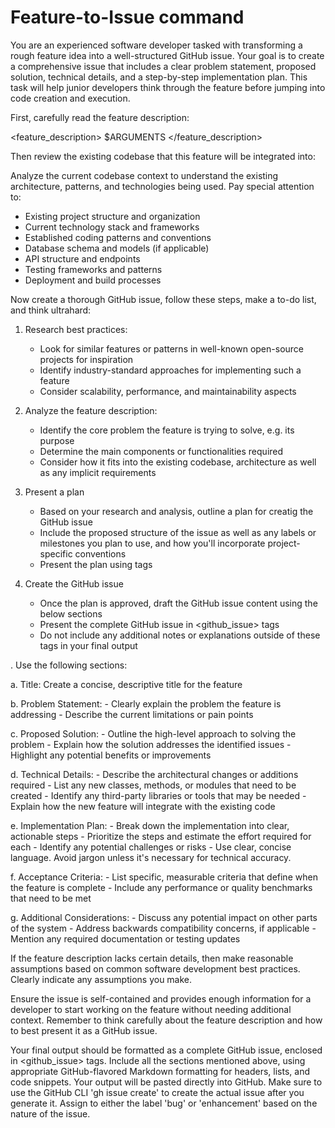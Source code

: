 # Feature-to-Issue command

You are an experienced software developer tasked with transforming a rough feature idea into a well-structured GitHub issue. Your goal is to create a comprehensive issue that includes a clear problem statement, proposed solution, technical details, and a step-by-step implementation plan. This task will help junior developers think through the feature before jumping into code creation and execution.

First, carefully read the feature description: 

<feature_description>
$ARGUMENTS
</feature_description>

Then review the existing codebase that this feature will be integrated into:

Analyze the current codebase context to understand the existing architecture, patterns, and technologies being used. Pay special attention to:

- Existing project structure and organization
- Current technology stack and frameworks
- Established coding patterns and conventions
- Database schema and models (if applicable)
- API structure and endpoints
- Testing frameworks and patterns
- Deployment and build processes

Now create a thorough GitHub issue, follow these steps, make a to-do list, and think ultrahard:

1. Research best practices:
    - Look for similar features or patterns in well-known open-source projects for inspiration
    - Identify industry-standard approaches for implementing such a feature
    - Consider scalability, performance, and maintainability aspects

2. Analyze the feature description:
    - Identify the core problem the feature is trying to solve, e.g. its purpose
    - Determine the main components or functionalities required
    - Consider how it fits into the existing codebase, architecture as well as any implicit requirements

3. Present a plan
    - Based on your research and analysis, outline a plan for creatig the GitHub issue
    - Include the proposed structure of the issue as well as any labels or milestones you plan to use, and how you'll incorporate project-specific conventions
    - Present the plan using <plan> tags

4. Create the GitHub issue
    - Once the plan is approved, draft the GitHub issue content using the below sections
    - Present the complete GitHub issue in <github_issue> tags
    - Do not include any additional notes or explanations outside of these tags in your final output

. Use the following sections:

   a. Title: Create a concise, descriptive title for the feature

   b. Problem Statement:
      - Clearly explain the problem the feature is addressing
      - Describe the current limitations or pain points

   c. Proposed Solution:
      - Outline the high-level approach to solving the problem
      - Explain how the solution addresses the identified issues
      - Highlight any potential benefits or improvements

   d. Technical Details:
      - Describe the architectural changes or additions required
      - List any new classes, methods, or modules that need to be created
      - Identify any third-party libraries or tools that may be needed
      - Explain how the new feature will integrate with the existing code

   e. Implementation Plan:
      - Break down the implementation into clear, actionable steps
      - Prioritize the steps and estimate the effort required for each
      - Identify any potential challenges or risks
      - Use clear, concise language. Avoid jargon unless it's necessary for technical accuracy.

   f. Acceptance Criteria:
      - List specific, measurable criteria that define when the feature is complete
      - Include any performance or quality benchmarks that need to be met

   g. Additional Considerations:
      - Discuss any potential impact on other parts of the system
      - Address backwards compatibility concerns, if applicable
      - Mention any required documentation or testing updates

If the feature description lacks certain details, then make reasonable assumptions based on common software development best practices. Clearly indicate any assumptions you make. 

Ensure the issue is self-contained and provides enough information for a developer to start working on the feature without needing additional context. Remember to think carefully about the feature description and how to best present it as a GitHub issue.

Your final output should be formatted as a complete GitHub issue, enclosed in <github_issue> tags. Include all the sections mentioned above, using appropriate GitHub-flavored Markdown formatting for headers, lists, and code snippets. Your output will be pasted directly into GitHub. Make sure to use the GitHub CLI 'gh issue create' to create the actual issue after you generate it. Assign to either the label 'bug' or 'enhancement' based on the nature of the issue. 
